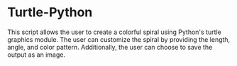 # Turtle-Python

This script allows the user to create a colorful spiral using Python's turtle graphics module. The user can customize the spiral by providing the length, angle, and color pattern. Additionally, the user can choose to save the output as an image.
